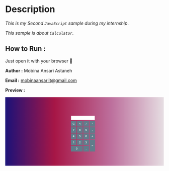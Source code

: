 # Description 
_This is my Second `JavaScript` sample during my internship_.

_This sample is about `Calculator`_.

## How to Run :
Just open it with your browser 🙂


**Author :**
Mobina Ansari Astaneh

**Email :**
mobinaansariit@gmail.com 


**Preview :**


![Site preview](/image/calculator.png)
